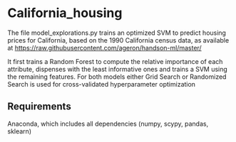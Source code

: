 # California_housing

The file model_explorations.py trains an optimized SVM to predict housing prices for California, based on the 1990 California census data, as available at https://raw.githubusercontent.com/ageron/handson-ml/master/

It first trains a Random Forest to compute the relative importance of each attribute, dispenses with the least informative ones and trains a SVM using the remaining features. For both models either Grid Search or Randomized Search is used for cross-validated hyperparameter optimization

## Requirements

Anaconda, which includes all dependencies (numpy, scypy, pandas, sklearn)